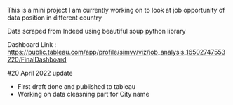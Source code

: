 This is a mini project I am currently working on to look at job opportunity of data position in different country

Data scraped from Indeed using beautiful soup python library

Dashboard Link : https://public.tableau.com/app/profile/simvv/viz/job_analysis_16502747553220/FinalDashboard


#20 April 2022 update
- First draft done and published to tableau
- Working on data cleasning part for City name
